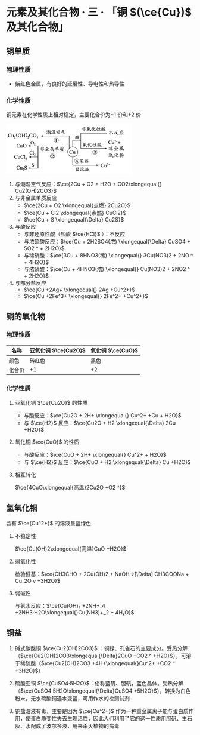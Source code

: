 # 元素及其化合物 · 三 · 「铜 $(\ce{Cu})$ 及其化合物」

## 铜单质

### 物理性质
- 紫红色金属，有良好的延展性、导电性和热导性

### 化学性质

铜元素在化学性质上相对稳定，主要化合价为+1 价和+2 价

<img src="/06 元素及其化合物/images/3.1.png" style="zoom:33%;" />

1. 与潮湿空气反应：$\ce{2Cu + O2 + H2O + CO2\xlongequal{} Cu2(OH)2CO3}$
2. 与非金属单质反应
   - $\ce{2Cu + O2 \xlongequal{点燃} 2Cu2O}$
   - $\ce{Cu + Cl2 \xlongequal{点燃} CuCl2}$
   - $\ce{Cu + S \xlongequal{\Delta} Cu2S}$
3. 与酸反应
   - 与非还原性酸（盐酸 $\ce{HCl}$ ）：不反应
   - 与浓硫酸反应：$\ce{Cu + 2H2SO4(浓) \xlongequal{\Delta} CuSO4 + SO2 ^ + 2H2O}$
   - 与稀硝酸：$\ce{3Cu + 8HNO3(稀) \xlongequal{} 3Cu(NO3)2 + 2NO ^ + 4H2O}$
   - 与浓硝酸：$\ce{Cu + 4HNO3(浓) \xlongequal{} Cu(NO3)2 + 2NO2 ^ + 2H2O}$
4. 与部分盐反应
   - $\ce{Cu +2Ag+ \xlongequal{} 2Ag +Cu^2+}$
   - $\ce{Cu +2Fe^3+ \xlongequal{} 2Fe^2+ +Cu^2+}$

## 铜的氧化物

### 物理性质

| 名称   | 亚氧化铜 $\ce{Cu2O}$ | 氧化铜 $\ce{CuO}$ |
| ------ | -------------------- | ----------------- |
| 颜色   | 砖红色               | 黑色              |
| 化合价 | +1                   | +2                |
### 化学性质

1. 亚氧化铜 $\ce{Cu2O}$ 的性质
   - 与酸反应：$\ce{Cu2O + 2H+ \xlongequal{} Cu^2+ +Cu + H2O}$
   - 与 $\ce{H2}$ 反应：$\ce{Cu2O + H2 \xlongequal{\Delta} 2Cu +H2O}$

2. 氧化铜 $\ce{CuO}$ 的性质
   - 与酸反应：$\ce{CuO + 2H+ \xlongequal{} Cu^2+ + H2O}$
   - 与 $\ce{H2}$ 反应：$\ce{CuO + H2 \xlongequal{\Delta} Cu +H2O}$

3. 相互转化

   $\ce{4CuO\xlongequal{高温}2Cu2O +O2 ^}$

## 氢氧化铜

含有 $\ce{Cu^2+}$ 的溶液呈蓝绿色

1. 不稳定性

   $\ce{Cu(OH)2\xlongequal{高温}CuO +H2O}$

2. 弱氧化性

   检验醛基：$\ce{CH3CHO + 2Cu(OH)2 + NaOH->[\Delta] CH3COONa + Cu_2O v +3H2O}$

3. 弱碱性

   与氨水反应：$\ce{Cu(OH)₂ +2NH+_4 +2NH3·H2O\xlongequal{}Cu(NH3)+_2 + 4H₂O}$

## 铜盐

1. 碱式碳酸铜 $\ce{Cu2(OH)2CO3}$ ：铜绿、孔雀石的主要成分。受热分解（$\ce{Cu2(OH)2CO3\xlongequal{\Delta}2CuO +CO2 ^ +H2O}$），可溶于稀硫酸（$\ce{Cu2(OH)2CO3 +4H+\xlongequal{}Cu^2+ +CO2 ^ +3H2O}$）

2. 硫酸亚铜 $\ce{CuSO4·5H2O}$：俗称蓝矾、胆矾，蓝色晶体。受热分解（$\ce{CuSO4·5H2O\xlongequal{\Delta}CuSO4 +5H2O}$），转换为白色粉末。无水硫酸铜遇水变蓝，可用作水的检测试剂

3. 铜盐溶液有毒，主要是因为 $\ce{Cu^2+}$ 作为一种重金属离子能与蛋白质作用，使蛋白质变性失去生理活性，因此人们利用了它的这一性质用胆矾、生石灰、水配成了波尔多液，用来杀灭植物的病毒

